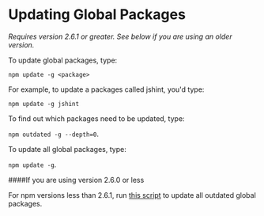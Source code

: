 <!--
title: 09 - Updating global packages
featured: true
-->

# Updating Global Packages

*Requires version 2.6.1 or greater. See below if you are using an older version.*

To update global packages, type:

 `npm update -g <package>`
 
 For example, to update a packages called jshint, you'd type:

```
npm update -g jshint
```

To find out which packages need to be updated, type:

 `npm outdated -g --depth=0`.

To update all global packages, type:

  `npm update -g`. 

####If you are using version 2.6.0 or less

For npm versions less than 2.6.1, run [this script](https://gist.github.com/othiym23/4ac31155da23962afd0e) to update all outdated global packages.

